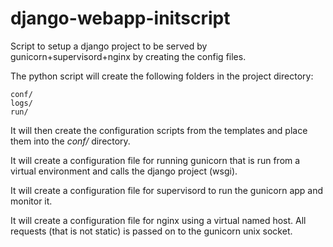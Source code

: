 # django-webapp-initscript

Script to setup a django project to be served by gunicorn+supervisord+nginx by creating the config files.

The python script will create the following folders in the project directory:

```
conf/
logs/
run/
```

It will then create the configuration scripts from the templates and place them into the _conf/_ directory.

It will create a configuration file for running gunicorn that is run from a virtual environment and calls the django project (wsgi).

It will create a configuration file for supervisord to run the gunicorn app and monitor it.

It will create a configuration file for nginx using a virtual named host. All requests (that is not static) is passed on to the gunicorn unix socket.

